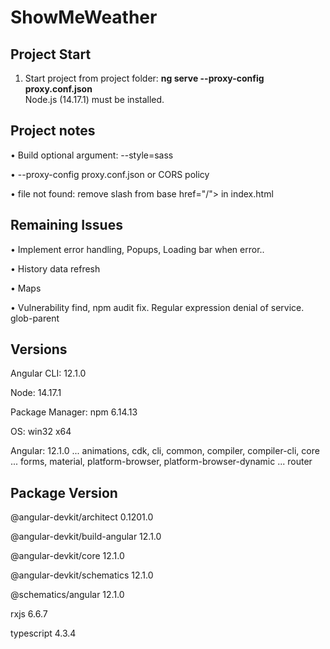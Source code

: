 # ShowMeWeather

## Project Start
1. Start project from project folder: <b>ng serve --proxy-config proxy.conf.json</b><br>
Node.js (14.17.1) must be installed.

## Project notes
• Build optional argument: --style=sass

• --proxy-config proxy.conf.json or CORS policy

• file not found: remove slash from base href="/"> in index.html

## Remaining Issues
• Implement error handling, Popups, Loading bar when error..

• History data refresh

• Maps

• Vulnerability find, npm audit fix. Regular expression denial of service. glob-parent

## Versions
Angular CLI: 12.1.0

Node: 14.17.1

Package Manager: npm 6.14.13

OS: win32 x64


Angular: 12.1.0
... animations, cdk, cli, common, compiler, compiler-cli, core
... forms, material, platform-browser, platform-browser-dynamic
... router

Package                         Version
---------------------------------------------------------
@angular-devkit/architect       0.1201.0

@angular-devkit/build-angular   12.1.0

@angular-devkit/core            12.1.0

@angular-devkit/schematics      12.1.0

@schematics/angular             12.1.0

rxjs                            6.6.7

typescript                      4.3.4
